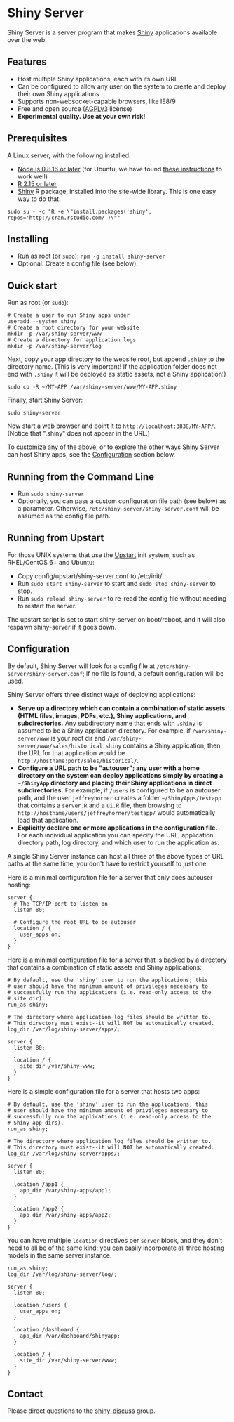 # Shiny Server

Shiny Server is a server program that makes [Shiny](http://shiny.rstudio.org/) applications available over the web.

## Features

* Host multiple Shiny applications, each with its own URL
* Can be configured to allow any user on the system to create and deploy their own Shiny applications
* Supports non-websocket-capable browsers, like IE8/9
* Free and open source ([AGPLv3](http://www.gnu.org/licenses/agpl-3.0.html) license)
* **Experimental quality. Use at your own risk!**

## Prerequisites

A Linux server, with the following installed:

* [Node.js 0.8.16 or later](http://nodejs.org) (for Ubuntu, we have found [these instructions](https://github.com/joyent/node/wiki/Installing-Node.js-via-package-manager) to work well)
* [R 2.15 or later](http://www.r-project.org)
* [Shiny](https://github.com/rstudio/shiny) R package, installed into the site-wide library. This is one easy way to do that:<br/>
```
sudo su - -c "R -e \"install.packages('shiny', repos='http://cran.rstudio.com/')\""
```

## Installing

* Run as root (or `sudo`): `npm -g install shiny-server`
* Optional: Create a config file (see below).

## Quick start

Run as root (or `sudo`):

```
# Create a user to run Shiny apps under
useradd --system shiny
# Create a root directory for your website
mkdir -p /var/shiny-server/www
# Create a directory for application logs
mkdir -p /var/shiny-server/log
```

Next, copy your app directory to the website root, but append `.shiny` to the directory name. (This is very important! If the application folder does not end with `.shiny` it will be deployed as static assets, not a Shiny application!)
```
sudo cp -R ~/MY-APP /var/shiny-server/www/MY-APP.shiny
```

Finally, start Shiny Server:
```
sudo shiny-server
```

Now start a web browser and point it to `http://localhost:3838/MY-APP/`. (Notice that ".shiny" does not appear in the URL.)

To customize any of the above, or to explore the other ways Shiny Server can host Shiny apps, see the [Configuration](#configuration) section below.

## Running from the Command Line

* Run `sudo shiny-server`
* Optionally, you can pass a custom configuration file path (see below) as a parameter. Otherwise, `/etc/shiny-server/shiny-server.conf` will be assumed as the config file path.

## Running from Upstart

For those UNIX systems that use the [Upstart](http://upstart.ubuntu.com/) init system, such as RHEL/CentOS 6+ and Ubuntu:

* Copy config/upstart/shiny-server.conf to /etc/init/
* Run `sudo start shiny-server` to start and `sudo stop shiny-server` to stop.
* Run `sudo reload shiny-server` to re-read the config file without needing to restart the server.

The upstart script is set to start shiny-server on boot/reboot, and it will also
respawn shiny-server if it goes down.

## Configuration

By default, Shiny Server will look for a config file at `/etc/shiny-server/shiny-server.conf`; if no file is found, a default configuration will be used.

Shiny Server offers three distinct ways of deploying applications:

* **Serve up a directory which can contain a combination of static assets (HTML files, images, PDFs, etc.), Shiny applications, and subdirectories.** Any subdirectory name that ends with `.shiny` is assumed to be a Shiny application directory. For example, if `/var/shiny-server/www` is your root dir and `/var/shiny-server/www/sales/historical.shiny` contains a Shiny application, then the URL for that application would be `http://hostname:port/sales/historical/`.
* **Configure a URL path to be "autouser"; any user with a home directory on the system can deploy applications simply by creating a `~/ShinyApp` directory and placing their Shiny applications in direct subdirectories.** For example, if `/users` is configured to be an autouser path, and the user `jeffreyhorner` creates a folder `~/ShinyApps/testapp` that contains a `server.R` and a `ui.R` file, then browsing to `http://hostname/users/jeffreyhorner/testapp/` would automatically load that application.
* **Explicitly declare one or more applications in the configuration file.** For each individual application you can specify the URL, application directory path, log directory, and which user to run the application as.

A single Shiny Server instance can host all three of the above types of URL paths at the same time; you don't have to restrict yourself to just one.

Here is a minimal configuration file for a server that only does autouser hosting:

```
server {
  # The TCP/IP port to listen on
  listen 80;
  
  # Configure the root URL to be autouser
  location / {
    user_apps on;
  }
}
```

Here is a minimal configuration file for a server that is backed by a directory that contains a combination of static assets and Shiny applications:

```
# By default, use the 'shiny' user to run the applications; this
# user should have the minimum amount of privileges necessary to
# successfully run the applications (i.e. read-only access to the
# site dir).
run_as shiny;

# The directory where application log files should be written to.
# This directory must exist--it will NOT be automatically created.
log_dir /var/log/shiny-server/apps/;

server {
  listen 80;

  location / {
    site_dir /var/shiny-www;
  }
}
```

Here is a simple configuration file for a server that hosts two apps:

```
# By default, use the 'shiny' user to run the applications; this
# user should have the minimum amount of privileges necessary to
# successfully run the applications (i.e. read-only access to the
# Shiny app dirs).
run_as shiny;

# The directory where application log files should be written to.
# This directory must exist--it will NOT be automatically created.
log_dir /var/log/shiny-server/apps/;

server {
  listen 80;
  
  location /app1 {
    app_dir /var/shiny-apps/app1;
  }
  
  location /app2 {
    app_dir /var/shiny-apps/app2;
  }
}
```

You can have multiple `location` directives per `server` block, and they don't need to all be of the same kind; you can easily incorporate all three hosting models in the same server instance.

```
run_as shiny;
log_dir /var/log/shiny-server/log/;

server {
  listen 80;

  location /users {
    user_apps on;
  }

  location /dashboard {
    app_dir /var/dashboard/shinyapp;
  }

  location / {
    site_dir /var/shiny-server/www;
  }
}
```

<!--
```
server {
  listen 80;  # The TCP/IP port this server should listen on
  
  # Configure http://hostname/users
  location /users {
  	# Make this path autouser
  	user_apps on;
  	
  	# Uncomment the following line to require users to be a member
  	# of either the "shiny-users" or "power-users" groups
  	#
  	# members_of shiny-users power-users;
  }
  
  # Declare a Shiny application at http://hostname/app1
  location /app1 {
    # The path to the Shiny application directory
    app_dir /var/shiny-apps/app1;
    
    # The user the app should be run as. This user should have the
    # minimal amount of privileges necessary to successfully run
    # the application (i.e. read-only access to the Shiny app dir).
    run_as shiny;
    
    # The directory this application's logs should be written to.
    # You can have multiple applications configured with the same
    # log directory; the log filenames differ by application and
    # user.
    log_dir /var/log/shiny-apps/
  }
}
```
-->

## Contact

Please direct questions to the [shiny-discuss](https://groups.google.com/group/shiny-discuss) group.
